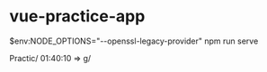 # vue-practice-app

$env:NODE_OPTIONS="--openssl-legacy-provider"
npm run serve


Practic/ 01:40:10 => g/